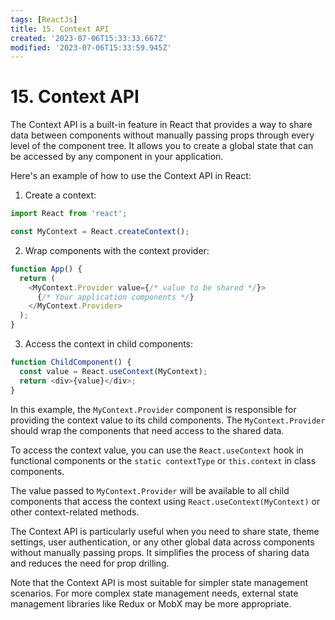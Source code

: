 ```yaml
---
tags: [ReactJs]
title: 15. Context API
created: '2023-07-06T15:33:33.667Z'
modified: '2023-07-06T15:33:59.945Z'
---
```


# 15\. Context API

The Context API is a built-in feature in React that provides a way to share data between components without manually passing props through every level of the component tree. It allows you to create a global state that can be accessed by any component in your application.

Here's an example of how to use the Context API in React:

1. Create a context:
```js
import React from 'react';

const MyContext = React.createContext();
```

2. Wrap components with the context provider:
```js
function App() {
  return (
    <MyContext.Provider value={/* value to be shared */}>
      {/* Your application components */}
    </MyContext.Provider>
  );
}
```

3. Access the context in child components:
```js
function ChildComponent() {
  const value = React.useContext(MyContext);
  return <div>{value}</div>;
}
```

In this example, the `MyContext.Provider` component is responsible for providing the context value to its child components. The `MyContext.Provider` should wrap the components that need access to the shared data.

To access the context value, you can use the `React.useContext` hook in functional components or the `static contextType` or `this.context` in class components.

The value passed to `MyContext.Provider` will be available to all child components that access the context using `React.useContext(MyContext)` or other context-related methods.

The Context API is particularly useful when you need to share state, theme settings, user authentication, or any other global data across components without manually passing props. It simplifies the process of sharing data and reduces the need for prop drilling.

Note that the Context API is most suitable for simpler state management scenarios. For more complex state management needs, external state management libraries like Redux or MobX may be more appropriate.
